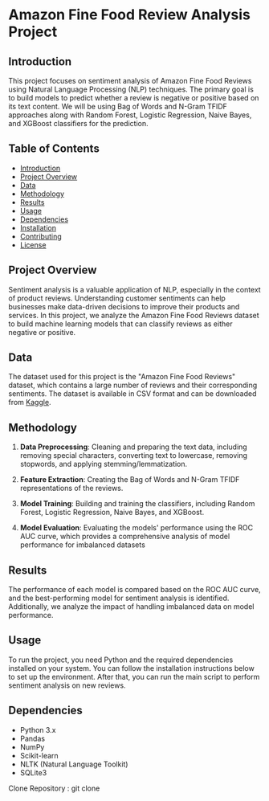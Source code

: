 # Amazon Fine Food Review Analysis Project

## Introduction

This project focuses on sentiment analysis of Amazon Fine Food Reviews using Natural Language Processing (NLP) techniques. The primary goal is to build models to predict whether a review is negative or positive based on its text content. We will be using Bag of Words and N-Gram TFIDF approaches along with Random Forest, Logistic Regression, Naive Bayes, and XGBoost classifiers for the prediction.

## Table of Contents

- [Introduction](#introduction)
- [Project Overview](#project-overview)
- [Data](#data)
- [Methodology](#methodology)
- [Results](#results)
- [Usage](#usage)
- [Dependencies](#dependencies)
- [Installation](#installation)
- [Contributing](#contributing)
- [License](#license)

## Project Overview

Sentiment analysis is a valuable application of NLP, especially in the context of product reviews. Understanding customer sentiments can help businesses make data-driven decisions to improve their products and services. In this project, we analyze the Amazon Fine Food Reviews dataset to build machine learning models that can classify reviews as either negative or positive.

## Data

The dataset used for this project is the "Amazon Fine Food Reviews" dataset, which contains a large number of reviews and their corresponding sentiments. The dataset is available in CSV format and can be downloaded from [Kaggle](https://www.kaggle.com/snap/amazon-fine-food-reviews).

## Methodology

1. **Data Preprocessing**: Cleaning and preparing the text data, including removing special characters, converting text to lowercase, removing stopwords, and applying stemming/lemmatization.

2. **Feature Extraction**: Creating the Bag of Words and N-Gram TFIDF representations of the reviews.

3. **Model Training**: Building and training the classifiers, including Random Forest, Logistic Regression, Naive Bayes, and XGBoost.

4. **Model Evaluation**: Evaluating the models' performance using the ROC AUC curve, which provides a comprehensive analysis of model performance for imbalanced datasets

## Results

The performance of each model is compared based on the ROC AUC curve, and the best-performing model for sentiment analysis is identified. Additionally, we analyze the impact of handling imbalanced data on model performance.

## Usage

To run the project, you need Python and the required dependencies installed on your system. You can follow the installation instructions below to set up the environment. After that, you can run the main script to perform sentiment analysis on new reviews.

## Dependencies

- Python 3.x
- Pandas
- NumPy
- Scikit-learn
- NLTK (Natural Language Toolkit)
- SQLite3

Clone Repository : git clone












